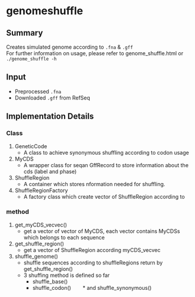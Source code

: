 # genomeshuffle

## Summary
Creates simulated genome according to `.fna` & `.gff`  
For further information on usage, please refer to genome_shuffle.html or `./genome_shuffle -h`

## Input
* Preprocessed `.fna`
* Downloaded `.gff` from RefSeq

## Implementation Details

### Class
1. GeneticCode
    * A class to achieve synonymous shuffling according to codon usage
1. MyCDS
    * A wrapper class for seqan GffRecord to store information about the cds (label and phase)
1. ShuffleRegion
    * A container which stores nformation needed for shuffling.
1. ShuffleRegionFactory
    * A factory class which create vector of ShuffleRegion according to 

### method
1. get_myCDS_vecvec()
   * get a vector of vector of MyCDS, each vector contains MyCDSs which belongs to each sequence
1. get_shuffle_region()
    * get a vector of ShuffleRegion according myCDS_vecvec
1. shuffle_genome()
    * shuffle sequences according to shuffleRegions return by get_shuffle_region()
    * 3 shuffing method is defined so far
        * shuffle_base()
        * shuffle_codon()
        * and shuffle_synonymous()
